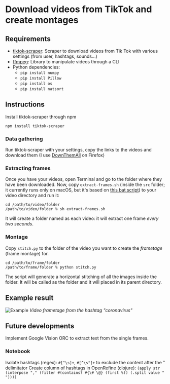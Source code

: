 # Download videos from TikTok and create montages
## Requirements
- [tiktok-scraper](https://www.npmjs.com/package/tiktok-scraper): Scraper to download videos from Tik Tok with various settings (from user, hashtags, sounds...)
- [ffmpeg](https://www.ffmpeg.org/download.html): Library to manipulate videos through a CLI
- Python dependencies:
  - `pip install numpy`
  - `pip install Pillow`
  - `pip install os`
  - `pip install natsort`

## Instructions
Install tiktok-scraper through npm

```
npm install tiktok-scraper
```

### Data gathering
Run tiktok-scraper with your settings, copy the links to the videos and download them (I use [DownThemAll](https://www.downthemall.net/) on Firefox)

### Extracting frames

Once you have your videos, open Terminal and go to the folder where they have been downloaded. Now, copy `extract-frames.sh` (inside the `src` folder; it currently runs only on macOS, but it's based on [this bat script](https://superuser.com/questions/1346297/extracting-frames-from-all-videos-in-a-directory-using-ffmpeg)) to your video directory and run it:

```
cd /path/to/video/folder
/path/to/video/folder % sh extract-frames.sh
```

It will create a folder named as each video: it will extract one frame *every two seconds*.

### Montage
Copy `stitch.py` to the folder of the video you want to create the *frametage* (frame montage) for.

```
cd /path/to/frame/folder
/path/to/frame/folder % python stitch.py
```
The script will generate a horizontal stitching of all the images inside the folder. It will be called as the folder and it will placed in its parent directory.

## Example result
![Example](images/example.png)
*Video frametage from the hashtag "coronavirus"*

## Future developments
Implement Google Vision ORC to extract text from the single frames.

### Notebook
Isolate hashtags (regex): `#[^\s]+`, `#[^\s"]+` to exclude the content after the " delimitator
Create column of hashtags in OpenRefine (clojure): `(apply str (interpose "," (filter #(contains? #{\# \@} (first %)) (.split value " "))))`
